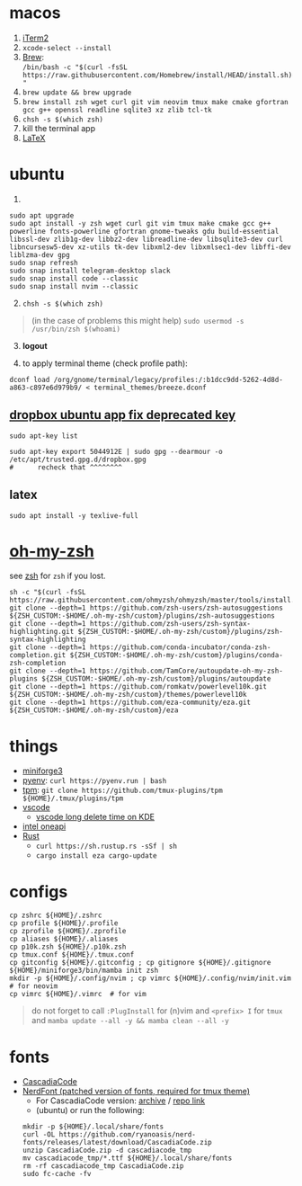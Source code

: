 # macos
1. [iTerm2](https://iterm2.com)
2. ```xcode-select --install```
3. [Brew](https://brew.sh):  
   ```/bin/bash -c "$(curl -fsSL https://raw.githubusercontent.com/Homebrew/install/HEAD/install.sh)"```
4. ```brew update && brew upgrade```
5. ```brew install zsh wget curl git vim neovim tmux make cmake gfortran gcc g++ openssl readline sqlite3 xz zlib tcl-tk```
6. ```chsh -s $(which zsh)```
7. kill the terminal app
8. [LaTeX](http://www.tug.org/mactex/)


# ubuntu
1. 
```sudo apt update
sudo apt upgrade
sudo apt install -y zsh wget curl git vim tmux make cmake gcc g++ powerline fonts-powerline gfortran gnome-tweaks gdu build-essential libssl-dev zlib1g-dev libbz2-dev libreadline-dev libsqlite3-dev curl libncursesw5-dev xz-utils tk-dev libxml2-dev libxmlsec1-dev libffi-dev liblzma-dev gpg
sudo snap refresh
sudo snap install telegram-desktop slack
sudo snap install code --classic
sudo snap install nvim --classic
```

2. ```chsh -s $(which zsh)```
> (in the case of problems this might help) `sudo usermod -s /usr/bin/zsh $(whoami)`

3. **logout**

4. to apply terminal theme (check profile path):
```
dconf load /org/gnome/terminal/legacy/profiles:/:b1dcc9dd-5262-4d8d-a863-c897e6d979b9/ < terminal_themes/breeze.dconf
```

## [dropbox ubuntu app fix deprecated key](https://itsfoss.com/key-is-stored-in-legacy-trusted-gpg/)
`sudo apt-key list`
```
sudo apt-key export 5044912E | sudo gpg --dearmour -o /etc/apt/trusted.gpg.d/dropbox.gpg
#      recheck that ^^^^^^^^
```

## latex
```sudo apt install -y texlive-full```





# [oh-my-zsh](https://github.com/ohmyzsh/ohmyzsh#basic-installation)
see [zsh](https://github.com/ohmyzsh/ohmyzsh/wiki/Installing-ZSH) for `zsh` if you lost.
```
sh -c "$(curl -fsSL https://raw.githubusercontent.com/ohmyzsh/ohmyzsh/master/tools/install.sh)"
git clone --depth=1 https://github.com/zsh-users/zsh-autosuggestions ${ZSH_CUSTOM:-$HOME/.oh-my-zsh/custom}/plugins/zsh-autosuggestions
git clone --depth=1 https://github.com/zsh-users/zsh-syntax-highlighting.git ${ZSH_CUSTOM:-$HOME/.oh-my-zsh/custom}/plugins/zsh-syntax-highlighting
git clone --depth=1 https://github.com/conda-incubator/conda-zsh-completion.git ${ZSH_CUSTOM:-$HOME/.oh-my-zsh/custom}/plugins/conda-zsh-completion
git clone --depth=1 https://github.com/TamCore/autoupdate-oh-my-zsh-plugins ${ZSH_CUSTOM:-$HOME/.oh-my-zsh/custom}/plugins/autoupdate
git clone --depth=1 https://github.com/romkatv/powerlevel10k.git ${ZSH_CUSTOM:-$HOME/.oh-my-zsh/custom}/themes/powerlevel10k
git clone --depth=1 https://github.com/eza-community/eza.git ${ZSH_CUSTOM:-$HOME/.oh-my-zsh/custom}/eza
```


# things
* [miniforge3](https://github.com/conda-forge/miniforge#miniforge3)
* [pyenv](https://github.com/pyenv/pyenv): ```curl https://pyenv.run | bash```
* [tpm](https://github.com/tmux-plugins/tpm): ```git clone https://github.com/tmux-plugins/tpm ${HOME}/.tmux/plugins/tpm```
* [vscode](https://code.visualstudio.com)
    * [vscode long delete time on KDE](https://jamezrin.name/fix-visual-studio-code-freezing-when-deleting)
* [intel oneapi](https://software.intel.com/content/www/us/en/develop/tools/oneapi/all-toolkits.html)
* [Rust](https://doc.rust-lang.org/cargo/getting-started/installation.html)
    * ```curl https://sh.rustup.rs -sSf | sh```
    * ```cargo install eza cargo-update```


# configs
```
cp zshrc ${HOME}/.zshrc
cp profile ${HOME}/.profile
cp zprofile ${HOME}/.zprofile
cp aliases ${HOME}/.aliases
cp p10k.zsh ${HOME}/.p10k.zsh
cp tmux.conf ${HOME}/.tmux.conf
cp gitconfig ${HOME}/.gitconfig ; cp gitignore ${HOME}/.gitignore
${HOME}/miniforge3/bin/mamba init zsh
mkdir -p ${HOME}/.config/nvim ; cp vimrc ${HOME}/.config/nvim/init.vim  # for neovim
cp vimrc ${HOME}/.vimrc  # for vim
```
> do not forget to call `:PlugInstall` for (n)vim
> and `<prefix> I` for `tmux`
> and `mamba update --all -y && mamba clean --all -y`


# fonts
* [CascadiaCode](https://github.com/microsoft/cascadia-code)
* [NerdFont (patched version of fonts, required for tmux theme)](https://github.com/ryanoasis/nerd-fonts)
  * For CascadiaCode version: [archive](https://github.com/ryanoasis/nerd-fonts/releases/latest) / [repo link](https://github.com/ryanoasis/nerd-fonts/tree/master/patched-fonts/CascadiaCode)
  * (ubuntu) or run the following:
  ```
  mkdir -p ${HOME}/.local/share/fonts
  curl -OL https://github.com/ryanoasis/nerd-fonts/releases/latest/download/CascadiaCode.zip
  unzip CascadiaCode.zip -d cascadiacode_tmp
  mv cascadiacode_tmp/*.ttf ${HOME}/.local/share/fonts
  rm -rf cascadiacode_tmp CascadiaCode.zip
  sudo fc-cache -fv
  ```
